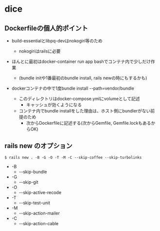 # dice

## Dockerfileの個人的ポイント

- build-essentialとlibpq-devはnokogiri等のため
  - nokogiriはrailsに必要

- ほんとに最初はdocker-container run app bashでコンテナ内で少しだけ作業
  - (bundle initや1番最初のbundle install, rails newの時にもするかも)

- dockerコンテナの中で1度bundle install --path=vendor/bundle
  - このディレクトリはdocker-compose.ymlにvolumeとして記述
    - キャッシュが効くようになる
  - コンテナ内でbundle installをした理由は、ホスト側にbundlerがない前提のため
    - 次からDockerfileに記述する(次からGemfile, Gemfile.lockもあるからOK)

## rails new のオプション

```
$ rails new . -B -G -O -T -M -C --skip-coffee --skip-turbolinks
```

- -B
  - --skip-bundle
- -G
  - --skip-git
- -O
  - --skip-active-recode
- -T
  - --skip-test-unit
- -M
  - --skip-action-mailer
- -C
  - --skip-action-cable
